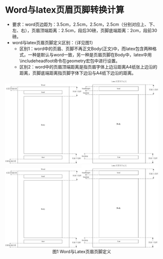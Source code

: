# Word与latex页眉页脚转换计算
  - 要求：word页边距为：3.5cm，2.5cm，2.5cm，2.5cm（分别对应上、下、左、右），页眉顶端距离：2.5cm，段后30磅，页脚底端距离：2cm，段前30磅。
  - word与latex页眉页脚定义区别：（详见图1）
    - 区别1：word中的页眉、页脚不再正文Body(正文)中，而latex包含两种格式，一种是默认与word一致，另一种是页眉页脚在Body中，latex中用\\includeheadfoot命令在geometry宏包中进行设置。
    - 区别2：word中的页眉顶端距离是指页眉字体上边沿距离A4纸张上边沿的距离，页脚底端距离指页脚字体下边沿与A4纸下边沿的距离。
<div align=center>
  <img src="https://github.com/small25300/ImageLibrary/blob/master/DefinitionOfHeadfoot/Word%E9%A1%B5%E7%9C%89%E9%A1%B5%E8%84%9A.jpg", width = 50%,height = 50%><img src="https://github.com/small25300/ImageLibrary/blob/master/DefinitionOfHeadfoot/Latex%E9%A1%B5%E7%9C%89%E9%A1%B5%E8%84%9A.jpg", width = 50%,height = 50%>
</div>
<center>
  <img src="https://github.com/small25300/ImageLibrary/blob/master/DefinitionOfHeadfoot/Word%E9%A1%B5%E7%9C%89%E9%A1%B5%E8%84%9A.jpg", width = 50%,height = 50%><img src="https://github.com/small25300/ImageLibrary/blob/master/DefinitionOfHeadfoot/Latex%E9%A1%B5%E7%9C%89%E9%A1%B5%E8%84%9A.jpg", width = 50%,height = 50%>
  图1 Word与Latex页眉页脚定义
<center>
